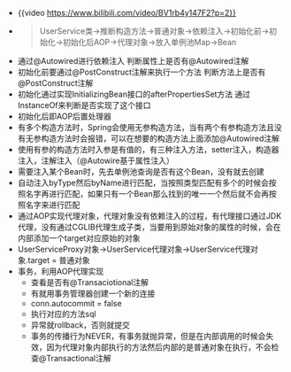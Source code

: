 - {{video https://www.bilibili.com/video/BV1rb4y147F2?p=2}}
- > UserService类->推断构造方法->普通对象->依赖注入->初始化前->初始化->初始化后AOP->代理对象->放入单例池Map->Bean
- 通过@Autowired进行依赖注入
  判断属性上是否有@Autowired注解
- 初始化前要通过@PostConstruct注解来执行一个方法
  判断方法上是否有@PostConstruct注解
- 初始化通过实现InitializingBean接口的afterPropertiesSet方法
  通过InstanceOf来判断是否实现了这个接口
- 初始化后即AOP后置处理器
- 有多个构造方法时，Spring会使用无参构造方法，当有两个有参构造方法且没有无参构造方法时会报错，可以在想要的构造方法上面添加@Autowired注解
- 使用有参的构造方法时入参是有值的，有三种注入方法，setter注入，构造器注入，注解注入（@Autowire基于属性注入）
- 需要注入某个Bean时，先去单例池查询是否有这个Bean，没有就去创建
- 自动注入byType然后byName进行匹配，当按照类型匹配有多个的时候会按照名字再进行匹配，如果只有一个Bean那么找到的唯一一个然后就不会再按照名字来进行匹配
- 通过AOP实现代理对象，代理对象没有依赖注入的过程，有代理接口通过JDK代理，没有通过CGLIB代理生成子类，当要用到原始对象的属性的时候，会在内部添加一个target对应原始的对象
- UserServiceProxy对象->UserService代理对象->UserService代理对象.target = 普通对象
- 事务，利用AOP代理实现
	- 查看是否有@Transaciotional注解
	- 有就用事务管理器创建一个新的连接
	- conn.autocommit = false
	- 执行对应的方法sql
	- 异常就rollback，否则就提交
	- 事务的传播行为NEVER，有事务就抛异常，但是在内部调用的时候会失效，因为代理对象内部执行的方法然后内部的是普通对象在执行，不会检查@Transactional注解